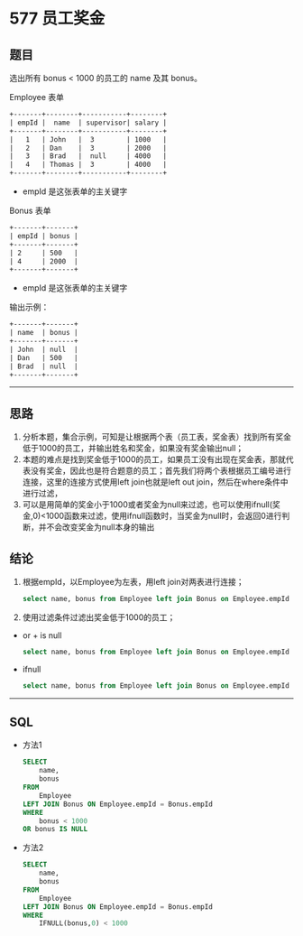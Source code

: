 # 577 员工奖金

## 题目

选出所有 bonus < 1000 的员工的 name 及其 bonus。

Employee 表单

```txt
+-------+--------+-----------+--------+
| empId |  name  | supervisor| salary |
+-------+--------+-----------+--------+
|   1   | John   |  3        | 1000   |
|   2   | Dan    |  3        | 2000   |
|   3   | Brad   |  null     | 4000   |
|   4   | Thomas |  3        | 4000   |
+-------+--------+-----------+--------+
```

- empId 是这张表单的主关键字

Bonus 表单

```txt
+-------+-------+
| empId | bonus |
+-------+-------+
| 2     | 500   |
| 4     | 2000  |
+-------+-------+
```

- empId 是这张表单的主关键字

输出示例：

```txt
+-------+-------+
| name  | bonus |
+-------+-------+
| John  | null  |
| Dan   | 500   |
| Brad  | null  |
+-------+-------+
```

***

## 思路

1. 分析本题，集合示例，可知是让根据两个表（员工表，奖金表）找到所有奖金低于1000的员工，并输出姓名和奖金，如果没有奖金输出null；
2. 本题的难点是找到奖金低于1000的员工，如果员工没有出现在奖金表，那就代表没有奖金，因此也是符合题意的员工；首先我们将两个表根据员工编号进行连接，这里的连接方式使用left join也就是left out join，然后在where条件中进行过滤，
3. 可以是用简单的奖金小于1000或者奖金为null来过滤，也可以使用ifnull(奖金,0)<1000函数来过滤，使用ifnull函数时，当奖金为null时，会返回0进行判断，并不会改变奖金为null本身的输出

## 结论

1. 根据empId，以Employee为左表，用left join对两表进行连接；

    ```sql
    select name, bonus from Employee left join Bonus on Employee.empId = Bonus.empId
    ```

2. 使用过滤条件过滤出奖金低于1000的员工；

- or + is null

    ```sql
    select name, bonus from Employee left join Bonus on Employee.empId = Bonus.empId where bonus <1000 or bonus is null
    ```

- ifnull

    ```sql
    select name, bonus from Employee left join Bonus on Employee.empId = Bonus.empId where ifnull(bonus,0)<1000
    ```

***

## SQL

- 方法1

    ```sql
    SELECT
        name,
        bonus
    FROM
        Employee
    LEFT JOIN Bonus ON Employee.empId = Bonus.empId
    WHERE
        bonus < 1000
    OR bonus IS NULL
    ```

- 方法2

    ```sql
    SELECT
        name,
        bonus
    FROM
        Employee
    LEFT JOIN Bonus ON Employee.empId = Bonus.empId
    WHERE
        IFNULL(bonus,0) < 1000
    ```
